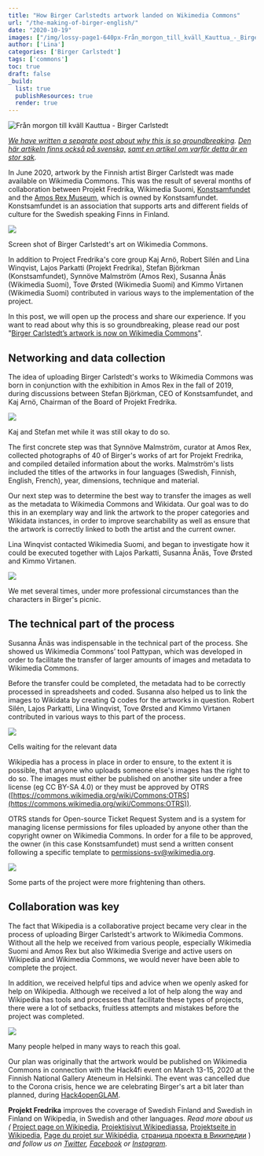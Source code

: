 ```yaml
---
title: "How Birger Carlstedts artwork landed on Wikimedia Commons"
url: "/the-making-of-birger-english/"
date: "2020-10-19"
images: ["/img/lossy-page1-640px-Från_morgon_till_kväll_Kauttua_-_Birger_Carlstedt.tif.jpg"]
author: ['Lina']
categories: ['Birger Carlstedt']
tags: ['commons']
toc: true
draft: false
_build:
  list: true
  publishResources: true
  render: true
---
```


![Från morgon till kväll Kauttua - Birger Carlstedt](/img/lossy-page1-640px-Från_morgon_till_kväll_Kauttua_-_Birger_Carlstedt.tif.jpg)


_[We have written a separate post about why this is so groundbreaking](https://projektfredrika.fi/birger-english/). [Den här artikeln finns också på svenska,](https://projektfredrika.fi/the-making-of-birger/) [samt en artikel om varför detta är en stor sak](https://projektfredrika.fi/birger/)._

In June 2020, artwork by the Finnish artist Birger Carlstedt was made available on Wikimedia Commons. This was the result of several months of collaboration between Projekt Fredrika, Wikimedia Suomi, [Konstsamfundet](https://konstsamfundet.fi/) and the [Amos Rex Museum](https://amosrex.fi/), which is owned by Konstsamfundet. Konstsamfundet is an association that supports arts and different fields of culture for the Swedish speaking Finns in Finland.

![](https://lh4.googleusercontent.com/qL-GK3316NuSWqKcA6al0PcBUvH7mDFgaZyXhr4bG-2a_8AVURWz8l0bNdb_ivQQcByIquJrHgaFPWp73pj46jgyaOinBc2K5oZhnYXVgzWGbjBYGSVl1k_M_qgoxVhe2D2SzczZ)

Screen shot of Birger Carlstedt's art on Wikimedia Commons.

In addition to Project Fredrika's core group Kaj Arnö, Robert Silén and Lina Winqvist, Lajos Parkatti (Projekt Fredrika), Stefan Björkman (Konstsamfundet), Synnöve Malmström (Amos Rex), Susanna Ånäs (Wikimedia Suomi), Tove Ørsted (Wikimedia Suomi) and Kimmo Virtanen (Wikimedia Suomi) contributed in various ways to the implementation of the project.

In this post, we will open up the process and share our experience. If you want to read about why this is so groundbreaking, please read our post "[Birger Carlstedt’s artwork is now on Wikimedia Commons](https://projektfredrika.fi/birger-english/)".

## Networking and data collection

The idea of uploading Birger Carlstedt's works to Wikimedia Commons was born in conjunction with the exhibition in Amos Rex in the fall of 2019, during discussions between Stefan Björkman, CEO of Konstsamfundet, and Kaj Arnö, Chairman of the Board of Projekt Fredrika.

![](https://projektfredrika.fi/wp-content/uploads/2020/10/lossy-page1-624px-Skiss_för_scenografi_526-BC_-_Birger_Carlstedt.tif.jpg)

Kaj and Stefan met while it was still okay to do so.

The first concrete step was that Synnöve Malmström, curator at Amos Rex, collected photographs of 40 of Birger's works of art for Projekt Fredrika, and compiled detailed information about the works. Malmström's lists included the titles of the artworks in four languages ​​(Swedish, Finnish, English, French), year, dimensions, technique and material.

Our next step was to determine the best way to transfer the images as well as the metadata to Wikimedia Commons and Wikidata. Our goal was to do this in an exemplary way and link the artwork to the proper categories and Wikidata instances, in order to improve searchability as well as ensure that the artwork is correctly linked to both the artist and the current owner.

Lina Winqvist contacted Wikimedia Suomi, and began to investigate how it could be executed together with Lajos Parkatti, Susanna Ånäs, Tove Ørsted and Kimmo Virtanen. 

![](https://projektfredrika.fi/wp-content/uploads/2020/10/lossy-page1-596px-Picnic_17-BC_-_Birger_Carlstedt.tif-3.jpg)

We met several times, under more professional circumstances than the characters in Birger's picnic.

## The technical part of the process

Susanna Ånäs was indispensable in the technical part of the process. She showed us Wikimedia Commons’ tool Pattypan, which was developed in order to facilitate the transfer of larger amounts of images and metadata to Wikimedia Commons.

Before the transfer could be completed, the metadata had to be correctly processed in spreadsheets and coded. Susanna also helped us to link the images to Wikidata by creating Q codes for the artworks in question. Robert Silén, Lajos Parkatti, Lina Winqvist, Tove Ørsted and Kimmo Virtanen contributed in various ways to this part of the process.

![](https://projektfredrika.fi/wp-content/uploads/2020/10/image-1-1024x606.png)

Cells waiting for the relevant data

Wikipedia has a process in place in order to ensure, to the extent it is possible, that anyone who uploads someone else's images has the right to do so. The images must either be published on another site under a free license (eg CC BY-SA 4.0) or they must be approved by OTRS ([https://commons.wikimedia.org/wiki/Commons:OTRS](https://commons.wikimedia.org/wiki/Commons:OTRS)).

OTRS stands for Open-source Ticket Request System and is a system for managing license permissions for files uploaded by anyone other than the copyright owner on Wikimedia Commons. In order for a file to be approved, the owner (in this case Konstsamfundet) must send a written consent following a specific template to permissions-sv@wikimedia.org.

![](https://projektfredrika.fi/wp-content/uploads/2020/10/lossy-page1-447px-Skräck_birger_Carlstedt.tif.jpg)

Some parts of the project were more frightening than others.

## Collaboration was key

The fact that Wikipedia is a collaborative project became very clear in the process of uploading Birger Carlstedt's artwork to Wikimedia Commons. Without all the help we received from various people, especially Wikimedia Suomi and Amos Rex but also Wikimedia Sverige and active users on Wikipedia and Wikimedia Commons, we would never have been able to complete the project.

In addition, we received helpful tips and advice when we openly asked for help on Wikipedia. Although we received a lot of help along the way and Wikipedia has tools and processes that facilitate these types of projects, there were a lot of setbacks, fruitless attempts and mistakes before the project was completed.

![](https://projektfredrika.fi/wp-content/uploads/2020/10/lossy-page1-390px-Tvättinrättningen_12-BC_-_Birger_Carlstedt.tif-1.jpg)

Many people helped in many ways to reach this goal.

Our plan was originally that the artwork would be published on Wikimedia Commons in connection with the Hack4fi event on March 13-15, 2020 at the Finnish National Gallery Ateneum in Helsinki. The event was cancelled due to the Corona crisis, hence we are celebrating Birger's art a bit later than planned, during [Hack4openGLAM](https://summit.creativecommons.org/hack4openglam-dashboard/#/).

**Projekt Fredrika** improves the coverage of Swedish Finland and Swedish in Finland on Wikipedia, in Swedish and other languages. _Read more about us (_ [Project page on Wikipedia](https://en.wikipedia.org/wiki/Wikipedia:Projekt_Fredrika), [Projektisivut Wikipediassa](https://fi.wikipedia.org/wiki/Wikipedia:Projekt_Fredrika), [Projektseite in Wikipedia](https://de.wikipedia.org/wiki/Wikipedia:Projekt_Fredrika), [Page du projet sur Wikipédia](https://fr.wikipedia.org/wiki/Wikipedia:Projekt_Fredrika), [страница проекта в Википедии](https://ru.wikipedia.org/wiki/Wikipedia:Projekt_Fredrika) ) _and follow us on [Twitter](https://twitter.com/projektfredrika), [Facebook](https://www.facebook.com/projektfredrika/) or [Instagram](http://instagram.com/projektfredrika)._
